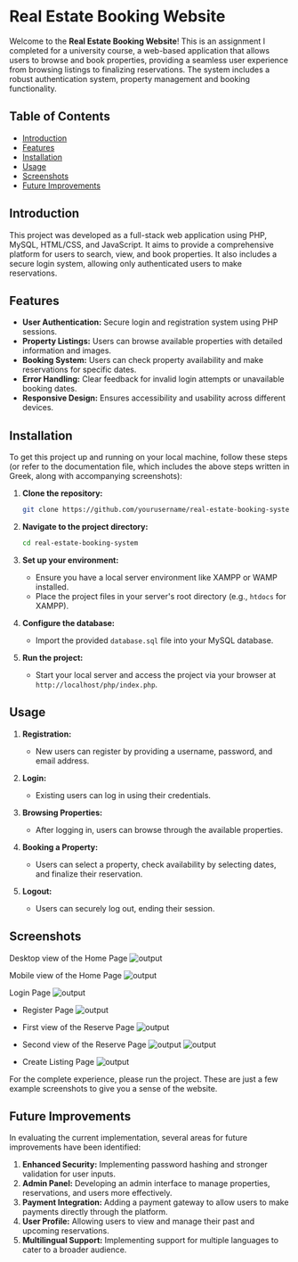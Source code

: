 
# Real Estate Booking Website

Welcome to the **Real Estate Booking Website**! This is an assignment I completed for a university course, a web-based application that allows users to browse and book properties, providing a seamless user experience from browsing listings to finalizing reservations. The system includes a robust authentication system, property management and booking functionality.

## Table of Contents

- [Introduction](#introduction)
- [Features](#features)
- [Installation](#installation)
- [Usage](#usage)
- [Screenshots](#screenshots)
- [Future Improvements](#future-improvements)

## Introduction

This project was developed as a full-stack web application using PHP, MySQL, HTML/CSS, and JavaScript. It aims to provide a comprehensive platform for users to search, view, and book properties. It also includes a secure login system, allowing only authenticated users to make reservations.

## Features

- **User Authentication:** Secure login and registration system using PHP sessions.
- **Property Listings:** Users can browse available properties with detailed information and images.
- **Booking System:** Users can check property availability and make reservations for specific dates.
- **Error Handling:** Clear feedback for invalid login attempts or unavailable booking dates.
- **Responsive Design:** Ensures accessibility and usability across different devices.

## Installation

To get this project up and running on your local machine, follow these steps (or refer to the documentation file, which includes the above steps written in Greek, along with accompanying screenshots):

1. **Clone the repository:**
   ```bash
   git clone https://github.com/yourusername/real-estate-booking-system.git
   ```

2. **Navigate to the project directory:**
   ```bash
   cd real-estate-booking-system
   ```

3. **Set up your environment:**
   - Ensure you have a local server environment like XAMPP or WAMP installed.
   - Place the project files in your server's root directory (e.g., `htdocs` for XAMPP).

4. **Configure the database:**
   - Import the provided `database.sql` file into your MySQL database.

5. **Run the project:**
   - Start your local server and access the project via your browser at `http://localhost/php/index.php`.

## Usage

1. **Registration:**
   - New users can register by providing a username, password, and email address.

2. **Login:**
   - Existing users can log in using their credentials.

3. **Browsing Properties:**
   - After logging in, users can browse through the available properties.

4. **Booking a Property:**
   - Users can select a property, check availability by selecting dates, and finalize their reservation.

5. **Logout:**
   - Users can securely log out, ending their session.

## Screenshots

Desktop view of the Home Page
![output](https://github.com/AlexanderNikas03/DS_Estate_Website/blob/main/ImagesforReadme/Image1.png)

Mobile view of the Home Page
![output](https://github.com/AlexanderNikas03/DS_Estate_Website/blob/main/ImagesforReadme/Image2.png)

 Login Page
![output](https://github.com/AlexanderNikas03/DS_Estate_Website/blob/main/ImagesforReadme/Image3.png)

- Register Page
![output](https://github.com/AlexanderNikas03/DS_Estate_Website/blob/main/ImagesforReadme/Image4.png)

- First view of the Reserve Page
![output](https://github.com/AlexanderNikas03/DS_Estate_Website/blob/main/ImagesforReadme/Image5.png)

- Second view of the Reserve Page
![output](https://github.com/AlexanderNikas03/DS_Estate_Website/blob/main/ImagesforReadme/Image6.png)
![output](https://github.com/AlexanderNikas03/DS_Estate_Website/blob/main/ImagesforReadme/Image7.png)

- Create Listing Page
![output](https://github.com/AlexanderNikas03/DS_Estate_Website/blob/main/ImagesforReadme/Image8.png)

For the complete experience, please run the project. These are just a few example screenshots to give you a sense of the website.

## Future Improvements

In evaluating the current implementation, several areas for future improvements have been identified:

1. **Enhanced Security:** Implementing password hashing and stronger validation for user inputs.
2. **Admin Panel:** Developing an admin interface to manage properties, reservations, and users more effectively.
3. **Payment Integration:** Adding a payment gateway to allow users to make payments directly through the platform.
4. **User Profile:** Allowing users to view and manage their past and upcoming reservations.
5. **Multilingual Support:** Implementing support for multiple languages to cater to a broader audience.
